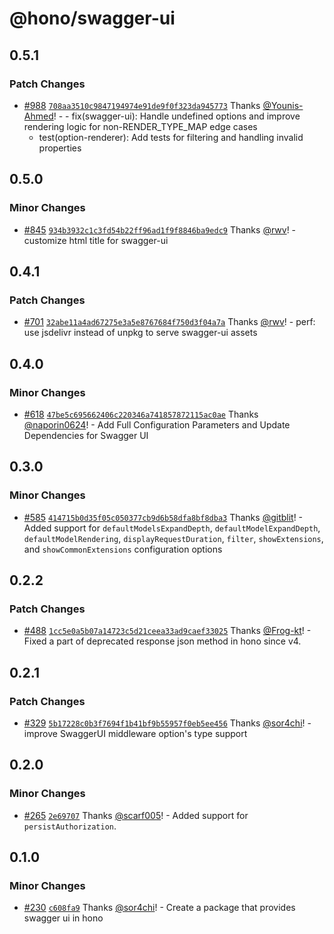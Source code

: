 # @hono/swagger-ui

## 0.5.1

### Patch Changes

- [#988](https://github.com/honojs/middleware/pull/988) [`708aa3510c9847194974e91de9f0f323da945773`](https://github.com/honojs/middleware/commit/708aa3510c9847194974e91de9f0f323da945773) Thanks [@Younis-Ahmed](https://github.com/Younis-Ahmed)! - - fix(swagger-ui): Handle undefined options and improve rendering logic for non-RENDER_TYPE_MAP edge cases
  - test(option-renderer): Add tests for filtering and handling invalid properties

## 0.5.0

### Minor Changes

- [#845](https://github.com/honojs/middleware/pull/845) [`934b3932c1c3fd54b22ff96ad1f9f8846ba9edc9`](https://github.com/honojs/middleware/commit/934b3932c1c3fd54b22ff96ad1f9f8846ba9edc9) Thanks [@rwv](https://github.com/rwv)! - customize html title for swagger-ui

## 0.4.1

### Patch Changes

- [#701](https://github.com/honojs/middleware/pull/701) [`32abe11a4ad67275e3a5e8767684f750d3f04a7a`](https://github.com/honojs/middleware/commit/32abe11a4ad67275e3a5e8767684f750d3f04a7a) Thanks [@rwv](https://github.com/rwv)! - perf: use jsdelivr instead of unpkg to serve swagger-ui assets

## 0.4.0

### Minor Changes

- [#618](https://github.com/honojs/middleware/pull/618) [`47be5c695662406c220346a741857872115ac0ae`](https://github.com/honojs/middleware/commit/47be5c695662406c220346a741857872115ac0ae) Thanks [@naporin0624](https://github.com/naporin0624)! - Add Full Configuration Parameters and Update Dependencies for Swagger UI

## 0.3.0

### Minor Changes

- [#585](https://github.com/honojs/middleware/pull/585) [`414715b0d35f05c050377cb9d6b58dfa8bf8dba3`](https://github.com/honojs/middleware/commit/414715b0d35f05c050377cb9d6b58dfa8bf8dba3) Thanks [@gitblit](https://github.com/gitblit)! - Added support for `defaultModelsExpandDepth`, `defaultModelExpandDepth`, `defaultModelRendering`, `displayRequestDuration`, `filter`, `showExtensions`, and `showCommonExtensions` configuration options

## 0.2.2

### Patch Changes

- [#488](https://github.com/honojs/middleware/pull/488) [`1cc5e0a5b07a14723c5d21ceea33ad9caef33025`](https://github.com/honojs/middleware/commit/1cc5e0a5b07a14723c5d21ceea33ad9caef33025) Thanks [@Frog-kt](https://github.com/Frog-kt)! - Fixed a part of deprecated response json method in hono since v4.

## 0.2.1

### Patch Changes

- [#329](https://github.com/honojs/middleware/pull/329) [`5b17228c0b3f7694f1b41bf9b55957f0eb5ee456`](https://github.com/honojs/middleware/commit/5b17228c0b3f7694f1b41bf9b55957f0eb5ee456) Thanks [@sor4chi](https://github.com/sor4chi)! - improve SwaggerUI middleware option's type support

## 0.2.0

### Minor Changes

- [#265](https://github.com/honojs/middleware/pull/265) [`2e69707`](https://github.com/honojs/middleware/commit/2e697077bfa74b7983a026fa8f50d54502784056) Thanks [@scarf005](https://github.com/scarf005)! - Added support for `persistAuthorization`.

## 0.1.0

### Minor Changes

- [#230](https://github.com/honojs/middleware/pull/230) [`c608fa9`](https://github.com/honojs/middleware/commit/c608fa95324cc06a0de1f4ec9b67202ea724c52d) Thanks [@sor4chi](https://github.com/sor4chi)! - Create a package that provides swagger ui in hono
